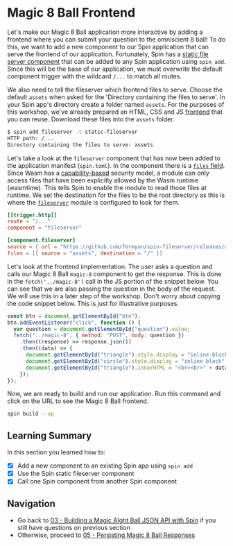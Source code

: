 # Magic 8 Ball Frontend

Let's make our Magic 8 Ball application more interactive by adding a frontend where you can submit your question to the omniscient 8 ball! To do this, we want to add a new component to our Spin application that can serve the frontend of our application.
Fortunately, Spin has a [static file server component](https://github.com/fermyon/spin-fileserver) that can be added to any Spin application using `spin add`. Since this will be the base of our application, we must overwrite the default component trigger with the wildcard `/...` to match all routes.

We also need to tell the fileserver which frontend files to serve. Choose the default `assets` when asked for the 'Directory containing the files to serve'. In your Spin app's directory create a folder named `assets`. For the purposes of this workshop, we've already prepared an HTML, CSS and JS [frontend](apps/frontend/) that you can reuse. Download these files into the `assets` folder.

```bash
$ spin add fileserver -t static-fileserver
HTTP path: /...
Directory containing the files to serve: assets
```

Let's take a look at the `fileserver` component that has now been added to the application manifest (`spin.toml`). In the component there is a [`files` field](https://developer.fermyon.com/spin/writing-apps#including-files-with-components). Since Wasm has a [capability-based](https://github.com/WebAssembly/WASI/blob/ddfe3d1dda5d1473f37ecebc552ae20ce5fd319a/README.md#capability-based-security) security model, a module can only access files that have been explicitly allowed by the Wasm runtime (wasmtime). This tells Spin to enable the module to read those files at runtime. We set the destination for the files to be the root directory as this is where the [`fileserver`](https://github.com/fermyon/spin-fileserver/blob/main/src/lib.rs#L81) module is configured to look for them.

```toml
[[trigger.http]]
route = "/..."
component = "fileserver"

[component.fileserver]
source = { url = "https://github.com/fermyon/spin-fileserver/releases/download/v0.2.1/spin_static_fs.wasm", digest = "sha256:5f05b15f0f7cd353d390bc5ebffec7fe25c6a6d7a05b9366c86dcb1a346e9f0f" }
files = [{ source = "assets", destination = "/" }]
```

Let's look at the frontend implementation. The user asks a question and calls our Magic 8 Ball `magic-8` component to get the response. This is done in the `fetch('../magic-8')` call in the JS portion of the snippet below. You can see that we are also passing the question in the body of the request. We will use this in a later step of the workshop. Don't worry about copying the code snippet below. This is just for illustrative purposes.

```js
const btn = document.getElementById("btn");
btn.addEventListener("click", function () {
  var question = document.getElementById("question").value;
  fetch("../magic-8", { method: "POST", body: question })
    .then((response) => response.json())
    .then((data) => {
      document.getElementById("triangle").style.display = "inline-block";
      document.getElementById("circle").style.display = "inline-block";
      document.getElementById("triangle").innerHTML = "<br><br>" + data.answer;
    });
});
```

Now, we are ready to build and run our application. Run this command and click on the URL to see the Magic 8 Ball frontend.

```bash
spin build --up
```

## Learning Summary

In this section you learned how to:

- [x] Add a new component to an existing Spin app using `spin add`
- [x] Use the Spin static fileserver component
- [x] Call one Spin component from another Spin component

## Navigation

- Go back to [03 - Building a Magic AIght Ball JSON API with Spin](03-spin-ai.md) if you still have questions on previous section
- Otherwise, proceed to [05 - Persisting Magic 8 Ball Responses](05-spin-kv.md)
